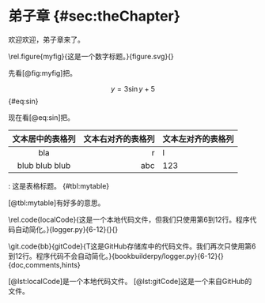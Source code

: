 # 弟子章 {#sec:theChapter}

欢迎欢迎，弟子章来了。

\rel.figure{myfig}{这是一个数字标题。}{figure.svg}{}

先看[@fig:myfig]把。

$$ y = 3\sin{y} +5$$ {#eq:sin}

现在看[@eq:sin]把。

|文本居中的表格列|文本右对齐的表格列|文本左对齐的表格列|
|:-:|--:|:--|
|bla|r|l|
|blub blub blub|abc|123|

: 这是表格标题。 {#tbl:mytable}

[@tbl:mytable]有好多的意思。

\rel.code{localCode}{这是一个本地代码文件，但我们只使用第6到12行。程序代码自动简化。}{logger.py}{6-12}{}{}

\git.code{bb}{gitCode}{T这是GitHub存储库中的代码文件。我们再次只使用第6到12行。程序代码不会自动简化。}{bookbuilderpy/logger.py}{6-12}{}{doc,comments,hints}

[@lst:localCode]是一个本地代码文件。
[@lst:gitCode]这是一个来自GitHub的文件。


